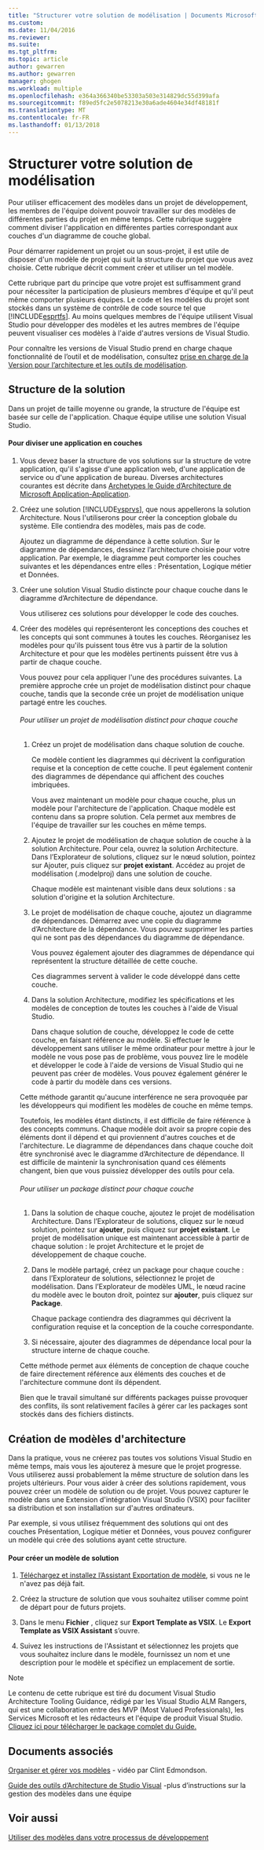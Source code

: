 ```yaml
---
title: "Structurer votre solution de modélisation | Documents Microsoft"
ms.custom: 
ms.date: 11/04/2016
ms.reviewer: 
ms.suite: 
ms.tgt_pltfrm: 
ms.topic: article
author: gewarren
ms.author: gewarren
manager: ghogen
ms.workload: multiple
ms.openlocfilehash: e364a366340be53303a503e314829dc55d399afa
ms.sourcegitcommit: f89ed5fc2e5078213e30a6ade4604e34df48181f
ms.translationtype: MT
ms.contentlocale: fr-FR
ms.lasthandoff: 01/13/2018
---
```

# <a name="structure-your-modeling-solution"></a>Structurer votre solution de modélisation
Pour utiliser efficacement des modèles dans un projet de développement, les membres de l'équipe doivent pouvoir travailler sur des modèles de différentes parties du projet en même temps. Cette rubrique suggère comment diviser l'application en différentes parties correspondant aux couches d'un diagramme de couche global.  
  
 Pour démarrer rapidement un projet ou un sous-projet, il est utile de disposer d'un modèle de projet qui suit la structure du projet que vous avez choisie. Cette rubrique décrit comment créer et utiliser un tel modèle.  
  
 Cette rubrique part du principe que votre projet est suffisamment grand pour nécessiter la participation de plusieurs membres d'équipe et qu'il peut même comporter plusieurs équipes. Le code et les modèles du projet sont stockés dans un système de contrôle de code source tel que [!INCLUDE[esprtfs](../code-quality/includes/esprtfs_md.md)]. Au moins quelques membres de l'équipe utilisent Visual Studio pour développer des modèles et les autres membres de l'équipe peuvent visualiser ces modèles à l'aide d'autres versions de Visual Studio.  
  
 Pour connaître les versions de Visual Studio prend en charge chaque fonctionnalité de l’outil et de modélisation, consultez [prise en charge de la Version pour l’architecture et les outils de modélisation](../modeling/what-s-new-for-design-in-visual-studio.md#VersionSupport).  
  
## <a name="solution-structure"></a>Structure de la solution  
 Dans un projet de taille moyenne ou grande, la structure de l'équipe est basée sur celle de l'application. Chaque équipe utilise une solution Visual Studio.  
  
#### <a name="to-divide-an-application-into-layers"></a>Pour diviser une application en couches  
  
1.  Vous devez baser la structure de vos solutions sur la structure de votre application, qu'il s'agisse d'une application web, d'une application de service ou d'une application de bureau. Diverses architectures courantes est décrite dans [Archetypes le Guide d’Architecture de Microsoft Application-Application](http://go.microsoft.com/fwlink/?LinkId=196681).  
  
2.  Créez une solution [!INCLUDE[vsprvs](../code-quality/includes/vsprvs_md.md)], que nous appellerons la solution Architecture. Nous l'utiliserons pour créer la conception globale du système. Elle contiendra des modèles, mais pas de code.  
  
     Ajoutez un diagramme de dépendance à cette solution. Sur le diagramme de dépendances, dessinez l’architecture choisie pour votre application. Par exemple, le diagramme peut comporter les couches suivantes et les dépendances entre elles : Présentation, Logique métier et Données.  
  
4.  Créer une solution Visual Studio distincte pour chaque couche dans le diagramme d’Architecture de dépendance.  
  
     Vous utiliserez ces solutions pour développer le code des couches.  
  
5.  Créer des modèles qui représenteront les conceptions des couches et les concepts qui sont communes à toutes les couches. Réorganisez les modèles pour qu'ils puissent tous être vus à partir de la solution Architecture et pour que les modèles pertinents puissent être vus à partir de chaque couche.  
  
     Vous pouvez pour cela appliquer l'une des procédures suivantes. La première approche crée un projet de modélisation distinct pour chaque couche, tandis que la seconde crée un projet de modélisation unique partagé entre les couches.  
  
    ###### <a name="to-use-a-separate-modeling-project-for-each-layer"></a>Pour utiliser un projet de modélisation distinct pour chaque couche  
  
    1.  Créez un projet de modélisation dans chaque solution de couche.  
  
         Ce modèle contient les diagrammes qui décrivent la configuration requise et la conception de cette couche. Il peut également contenir des diagrammes de dépendance qui affichent des couches imbriquées.  
  
         Vous avez maintenant un modèle pour chaque couche, plus un modèle pour l'architecture de l'application. Chaque modèle est contenu dans sa propre solution. Cela permet aux membres de l'équipe de travailler sur les couches en même temps.  
  
    2.  Ajoutez le projet de modélisation de chaque solution de couche à la solution Architecture. Pour cela, ouvrez la solution Architecture. Dans l’Explorateur de solutions, cliquez sur le nœud solution, pointez sur Ajouter, puis cliquez sur **projet existant**. Accédez au projet de modélisation (.modelproj) dans une solution de couche.  
  
         Chaque modèle est maintenant visible dans deux solutions : sa solution d'origine et la solution Architecture.  
  
    3.  Le projet de modélisation de chaque couche, ajoutez un diagramme de dépendances. Démarrez avec une copie du diagramme d’Architecture de la dépendance. Vous pouvez supprimer les parties qui ne sont pas des dépendances du diagramme de dépendance.  
  
         Vous pouvez également ajouter des diagrammes de dépendance qui représentent la structure détaillée de cette couche.  
  
         Ces diagrammes servent à valider le code développé dans cette couche.  
  
    4.  Dans la solution Architecture, modifiez les spécifications et les modèles de conception de toutes les couches à l'aide de Visual Studio.  
  
         Dans chaque solution de couche, développez le code de cette couche, en faisant référence au modèle. Si effectuer le développement sans utiliser le même ordinateur pour mettre à jour le modèle ne vous pose pas de problème, vous pouvez lire le modèle et développer le code à l'aide de versions de Visual Studio qui ne peuvent pas créer de modèles. Vous pouvez également générer le code à partir du modèle dans ces versions.  
  
     Cette méthode garantit qu'aucune interférence ne sera provoquée par les développeurs qui modifient les modèles de couche en même temps.  
  
     Toutefois, les modèles étant distincts, il est difficile de faire référence à des concepts communs. Chaque modèle doit avoir sa propre copie des éléments dont il dépend et qui proviennent d'autres couches et de l'architecture. Le diagramme de dépendances dans chaque couche doit être synchronisé avec le diagramme d’Architecture de dépendance. Il est difficile de maintenir la synchronisation quand ces éléments changent, bien que vous puissiez développer des outils pour cela.  
  
    ###### <a name="to-use-a-separate-package-for-each-layer"></a>Pour utiliser un package distinct pour chaque couche  
  
    1.  Dans la solution de chaque couche, ajoutez le projet de modélisation Architecture. Dans l’Explorateur de solutions, cliquez sur le nœud solution, pointez sur **ajouter**, puis cliquez sur **projet existant**. Le projet de modélisation unique est maintenant accessible à partir de chaque solution : le projet Architecture et le projet de développement de chaque couche.  
  
    2.  Dans le modèle partagé, créez un package pour chaque couche : dans l’Explorateur de solutions, sélectionnez le projet de modélisation. Dans l’Explorateur de modèles UML, le nœud racine du modèle avec le bouton droit, pointez sur **ajouter**, puis cliquez sur **Package**.  
  
         Chaque package contiendra des diagrammes qui décrivent la configuration requise et la conception de la couche correspondante.  
  
    3.  Si nécessaire, ajouter des diagrammes de dépendance local pour la structure interne de chaque couche.  
  
     Cette méthode permet aux éléments de conception de chaque couche de faire directement référence aux éléments des couches et de l'architecture commune dont ils dépendent.  
  
     Bien que le travail simultané sur différents packages puisse provoquer des conflits, ils sont relativement faciles à gérer car les packages sont stockés dans des fichiers distincts.
  
## <a name="creating-architecture-templates"></a>Création de modèles d'architecture  
 Dans la pratique, vous ne créerez pas toutes vos solutions Visual Studio en même temps, mais vous les ajouterez à mesure que le projet progresse. Vous utiliserez aussi probablement la même structure de solution dans les projets ultérieurs.  Pour vous aider à créer des solutions rapidement, vous pouvez créer un modèle de solution ou de projet. Vous pouvez capturer le modèle dans une Extension d'intégration Visual Studio (VSIX) pour faciliter sa distribution et son installation sur d'autres ordinateurs.  
  
 Par exemple, si vous utilisez fréquemment des solutions qui ont des couches Présentation, Logique métier et Données, vous pouvez configurer un modèle qui crée des solutions ayant cette structure.  
  
#### <a name="to-create-a-solution-template"></a>Pour créer un modèle de solution  
  
1.  [Téléchargez et installez l’Assistant Exportation de modèle](http://go.microsoft.com/fwlink/?LinkId=196686), si vous ne le n'avez pas déjà fait.  
  
2.  Créez la structure de solution que vous souhaitez utiliser comme point de départ pour de futurs projets.  
  
3.  Dans le menu **Fichier** , cliquez sur **Export Template as VSIX**. Le **Export Template as VSIX Assistant** s’ouvre.  
  
4.  Suivez les instructions de l'Assistant et sélectionnez les projets que vous souhaitez inclure dans le modèle, fournissez un nom et une description pour le modèle et spécifiez un emplacement de sortie.  
  
> [!NOTE]
>  Le contenu de cette rubrique est tiré du document Visual Studio Architecture Tooling Guidance, rédigé par les Visual Studio ALM Rangers, qui est une collaboration entre des MVP (Most Valued Professionals), les Services Microsoft et les rédacteurs et l'équipe de produit Visual Studio. [Cliquez ici pour télécharger le package complet du Guide.](http://go.microsoft.com/fwlink/?LinkID=191984)  
  
## <a name="related-materials"></a>Documents associés  
 [Organiser et gérer vos modèles](http://channel9.msdn.com/posts/clinted/UML-with-VS-2010-Part-9-Organizing-and-Managing-Your-Models/) - vidéo par Clint Edmondson.  
  
 [Guide des outils d’Architecture de Studio Visual](../modeling/visual-studio-architecture-tooling-guidance.md) -plus d’instructions sur la gestion des modèles dans une équipe  
  
## <a name="see-also"></a>Voir aussi  
 [Utiliser des modèles dans votre processus de développement](../modeling/use-models-in-your-development-process.md)

